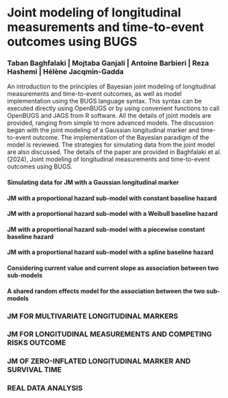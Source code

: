 # Joint modeling of longitudinal measurements and time-to-event outcomes using BUGS
### Taban Baghfalaki | Mojtaba Ganjali | Antoine Barbieri | Reza Hashemi | Hélène Jacqmin-Gadda
An introduction to the principles of Bayesian joint modeling of longitudinal measurements and time-to-event outcomes, as well as model implementation using the BUGS language syntax. This syntax can be executed directly using OpenBUGS or by using convenient functions to call OpenBUGS and JAGS from R software. All the details of joint models are provided, ranging from simple to more advanced models. The discussion began with the joint modeling of a Gaussian longitudinal marker and time-to-event outcome. The implementation of the Bayesian paradigm of the model is reviewed. The strategies for simulating data from the joint model are also discussed. The details of the paper are provided in Baghfalaki et al. (2024), Joint modeling of longitudinal measurements and time-to-event outcomes using BUGS.

#### Simulating data for JM with a Gaussian longitudinal marker 

#### JM with a proportional hazard sub-model with constant baseline hazard

#### JM with a proportional hazard sub-model with a Weibull baseline hazard

#### JM with a proportional hazard sub-model with a piecewise constant baseline hazard

#### JM with a proportional hazard sub-model with a spline baseline hazard

#### Considering current value and current slope as association between two sub-models


#### A shared random effects model for the association between the two sub-models

### JM FOR MULTIVARIATE LONGITUDINAL MARKERS

### JM FOR LONGITUDINAL MEASUREMENTS AND COMPETING RISKS OUTCOME

### JM OF ZERO-INFLATED LONGITUDINAL MARKER AND SURVIVAL TIME

### REAL DATA ANALYSIS


####

